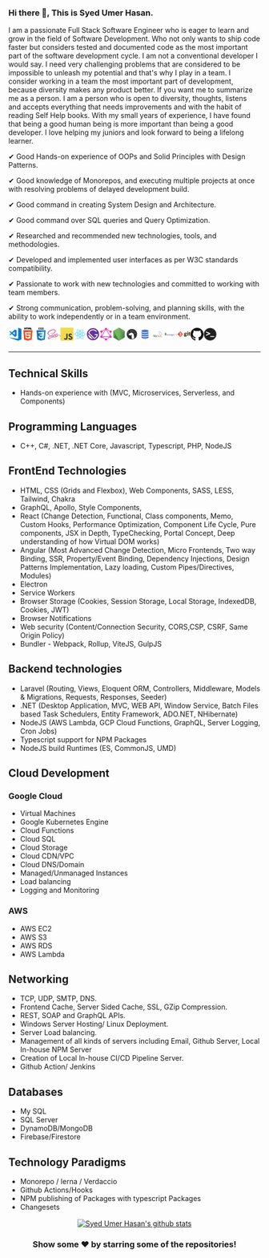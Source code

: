 ### Hi there 👋, This is Syed Umer Hasan.
I am a passionate Full Stack Software Engineer who is eager to learn and grow in the field of Software Development. Who not only wants to ship code faster but considers tested and documented code as the most important part of the software development cycle. I am not a conventional developer I would say. I need very challenging problems that are considered to be impossible to unleash my potential and that's why I play in a team. I consider working in a team the most important part of development, because diversity makes any product better. If you want me to summarize me as a person. I am a person who is open to diversity, thoughts, listens and accepts everything that needs improvements and with the habit of reading Self Help books. With my small years of experience, I have found that being a good human being is more important than being a good developer. I love helping my juniors and look forward to being a lifelong learner.

✔ Good Hands-on experience of OOPs and Solid Principles with Design Patterns.

✔ Good knowledge of Monorepos, and executing multiple projects at once with resolving problems of delayed development build.

✔ Good command in creating System Design and Architecture.

✔ Good command over SQL queries and Query Optimization.

✔ Researched and recommended new technologies, tools, and methodologies.

✔ Developed and implemented user interfaces as per W3C standards compatibility.

✔ Passionate to work with new technologies and committed to working with team members. 

✔ Strong communication, problem-solving, and planning skills, with the ability to work independently or in a team environment.

<img align="left" alt="Visual Studio Code" width="26px" src="https://raw.githubusercontent.com/github/explore/80688e429a7d4ef2fca1e82350fe8e3517d3494d/topics/visual-studio-code/visual-studio-code.png" />
<img align="left" alt="HTML5" width="26px" src="https://raw.githubusercontent.com/github/explore/80688e429a7d4ef2fca1e82350fe8e3517d3494d/topics/html/html.png" />
<img align="left" alt="CSS3" width="26px" src="https://raw.githubusercontent.com/github/explore/80688e429a7d4ef2fca1e82350fe8e3517d3494d/topics/css/css.png" />
<img align="left" alt="Sass" width="26px" src="https://raw.githubusercontent.com/github/explore/80688e429a7d4ef2fca1e82350fe8e3517d3494d/topics/sass/sass.png" />
<img align="left" alt="JavaScript" width="26px" src="https://raw.githubusercontent.com/github/explore/80688e429a7d4ef2fca1e82350fe8e3517d3494d/topics/javascript/javascript.png" />
<img align="left" alt="React" width="26px" src="https://raw.githubusercontent.com/github/explore/80688e429a7d4ef2fca1e82350fe8e3517d3494d/topics/react/react.png" />
<img align="left" alt="Gatsby" width="26px" src="https://raw.githubusercontent.com/github/explore/e94815998e4e0713912fed477a1f346ec04c3da2/topics/gatsby/gatsby.png" />
<img align="left" alt="GraphQL" width="26px" src="https://raw.githubusercontent.com/github/explore/80688e429a7d4ef2fca1e82350fe8e3517d3494d/topics/graphql/graphql.png" />
<img align="left" alt="Node.js" width="26px" src="https://raw.githubusercontent.com/github/explore/80688e429a7d4ef2fca1e82350fe8e3517d3494d/topics/nodejs/nodejs.png" />
<img align="left" alt="Deno" width="26px" src="https://raw.githubusercontent.com/github/explore/361e2821e2dea67711cde99c9c40ed357061cf27/topics/deno/deno.png" />
<img align="left" alt="SQL" width="26px" src="https://raw.githubusercontent.com/github/explore/80688e429a7d4ef2fca1e82350fe8e3517d3494d/topics/sql/sql.png" />
<img align="left" alt="MySQL" width="26px" src="https://raw.githubusercontent.com/github/explore/80688e429a7d4ef2fca1e82350fe8e3517d3494d/topics/mysql/mysql.png" />
<img align="left" alt="MongoDB" width="26px" src="https://raw.githubusercontent.com/github/explore/80688e429a7d4ef2fca1e82350fe8e3517d3494d/topics/mongodb/mongodb.png" />
<img align="left" alt="Git" width="26px" src="https://raw.githubusercontent.com/github/explore/80688e429a7d4ef2fca1e82350fe8e3517d3494d/topics/git/git.png" />
<img align="left" alt="GitHub" width="26px" src="https://raw.githubusercontent.com/github/explore/78df643247d429f6cc873026c0622819ad797942/topics/github/github.png" />
<img align="left" alt="HTML5" width="26px" src="https://raw.githubusercontent.com/github/explore/80688e429a7d4ef2fca1e82350fe8e3517d3494d/topics/terminal/terminal.png" />

<br />
<br />

---


## Technical Skills
 - Hands-on experience with (MVC, Microservices, Serverless, and Components)

## Programming Languages
 - C++, C#, .NET, .NET Core, Javascript, Typescript, PHP, NodeJS
## FrontEnd Technologies 
 - HTML, CSS (Grids and Flexbox), Web Components, SASS, LESS, Tailwind, Chakra
 - GraphQL, Apollo, Style Components, 
 - React (Change Detection, Functional, Class components, Memo, Custom Hooks, Performance Optimization, Component Life Cycle, Pure components, JSX in Depth, TypeChecking, Portal Concept, Deep understanding of how Virtual DOM works)
 - Angular (Most Advanced Change Detection, Micro Frontends, Two way Binding, SSR, Property/Event Binding, Dependency Injections, Design Patterns Implementation, Lazy loading, Custom Pipes/Directives, Modules)
 - Electron
 - Service Workers 
 - Browser Storage (Cookies, Session Storage, Local Storage, IndexedDB, Cookies, JWT)
 - Browser Notifications
 - Web security (Content/Connection Security, CORS,CSP, CSRF, Same Origin Policy)
 - Bundler - Webpack, Rollup, ViteJS, GulpJS
## Backend technologies
 - Laravel (Routing, Views, Eloquent ORM, Controllers, Middleware, Models & Migrations, Requests, Responses, Seeder)
 - .NET (Desktop Application, MVC, WEB API, Window Service, Batch Files based Task Schedulers, Entity Framework, ADO.NET, NHibernate)
 - NodeJS (AWS Lambda, GCP Cloud Functions, GraphQL, Server Logging, Cron Jobs)
 - Typescript support for NPM Packages
 - NodeJS build Runtimes (ES, CommonJS, UMD) 
## Cloud Development
### Google Cloud
 - Virtual Machines
 - Google Kubernetes Engine
 - Cloud Functions
 - Cloud SQL
 - Cloud Storage
 - Cloud CDN/VPC
 - Cloud DNS/Domain
 - Managed/Unmanaged Instances
 - Load balancing
 - Logging and Monitoring
### AWS
 - AWS EC2
 - AWS S3 
 - AWS RDS
 - AWS Lambda
## Networking
 - TCP, UDP, SMTP, DNS.
 - Frontend Cache, Server Sided Cache, SSL, GZip Compression.
 - REST, SOAP and GraphQL APIs.
 - Windows Server Hosting/ Linux Deployment.
 - Server Load balancing.
 - Management of all kinds of servers including Email, Github Server, Local In-house NPM Server
 - Creation of Local In-house CI/CD Pipeline Server.
 - Github Action/ Jenkins
## Databases
 - My SQL
 - SQL Server
 - DynamoDB/MongoDB
 - Firebase/Firestore
## Technology Paradigms
 - Monorepo / lerna / Verdaccio
 - Github Actions/Hooks
 - NPM publishing of Packages with typescript Packages
 - Changesets

<div align="center">

<a href="https://github.com/syedumerhasan">
 <img align="center" src="https://github-readme-stats.vercel.app/api?username=syedumerhasan&show_icons=true&theme=dark" alt="Syed Umer Hasan's github stats"/>
</a>

</div>

<div align="center">

### Show some ❤️ by starring some of the repositories!

</div>

